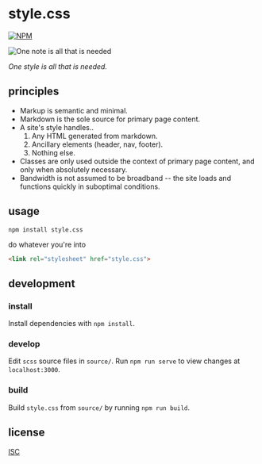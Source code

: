 # style.css

[![NPM](https://nodei.co/npm/style.css.png?compact=true)](https://nodei.co/npm/style.css/)

![One note is all that is needed](http://33.media.tumblr.com/tumblr_ll0hehFlU81qz8jl5o1_500.gif)

*One style is all that is needed.*

## principles

* Markup is semantic and minimal.
* Markdown is the sole source for primary page content.
* A site's style handles..
  1. Any HTML generated from markdown.
  2. Ancillary elements (header, nav, footer).
  3. Nothing else.
* Classes are only used outside the context of primary page content, and only when absolutely necessary.
* Bandwidth is not assumed to be broadband -- the site loads and functions quickly in suboptimal conditions.

## usage

```
npm install style.css
```

do whatever you're into

```html
<link rel="stylesheet" href="style.css">
```

## development

### install

Install dependencies with `npm install`.

### develop

Edit `scss` source files in `source/`. Run `npm run serve` to view changes at `localhost:3000`.

### build

Build `style.css` from `source/` by running `npm run build`.

## license

[ISC](LICENSE)
